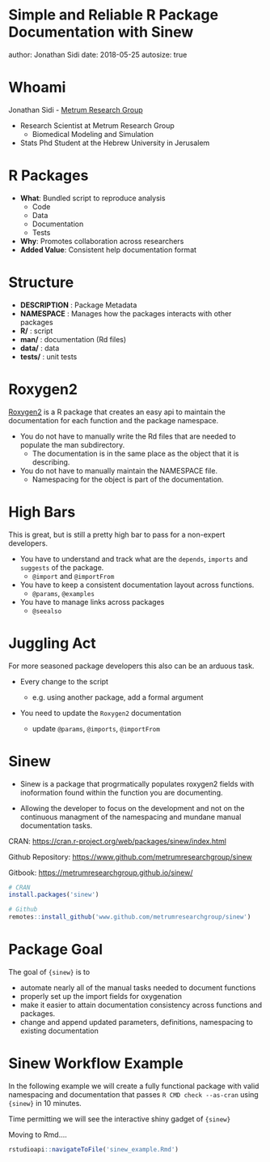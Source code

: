 Simple and Reliable R Package Documentation with Sinew
========================================================
author: Jonathan Sidi
date: 2018-05-25
autosize: true

Whoami
========================================================

Jonathan Sidi - [Metrum Research Group](http://metrumrg.com/)

- Research Scientist at Metrum Research Group
  - Biomedical Modeling and Simulation
- Stats Phd Student at the Hebrew University in Jerusalem

R Packages
========================================================

- **What**: Bundled script to reproduce analysis
  - Code
  - Data
  - Documentation
  - Tests
- **Why**: Promotes collaboration across researchers
- **Added Value**: Consistent help documentation format

Structure
========================================================

- **DESCRIPTION** : Package Metadata
- **NAMESPACE** : Manages how the packages interacts with other packages
- **R/** : script
- **man/** : documentation (Rd files)
- **data/** : data
- **tests/** : unit tests

Roxygen2
========================================================

[Roxygen2](https://github.com/klutometis/roxygen) is a R package that creates an easy api to maintain the documentation for each function and the package namespace. 

- You do not have to manually write the Rd files that are needed to populate the man subdirectory.
  - The documentation is in the same place as the object that it is describing.
- You do not have to manually maintain the NAMESPACE file.
  - Namespacing for the object is part of the documentation.
  
High Bars
========================================================

This is great, but is still a pretty high bar to pass for a non-expert developers.

- You have to understand and track what are the `depends`, `imports` and `suggests` of the package.
  - `@import` and  `@importFrom`
- You have to keep a consistent documentation layout across functions.
  - `@params`, `@examples`
- You have to manage links across packages
  - `@seealso`
  
Juggling Act
========================================================

For more seasoned package developers this also can be an arduous task.

- Every change to the script
  - e.g. using another package, add a formal argument

- You need to update the `Roxygen2` documentation
  - update `@params`, `@imports`, `@importFrom`

Sinew
========================================================

- Sinew is a package that progrmatically populates roxygen2 fields with inoformation found within the function you are documenting. 

- Allowing the developer to focus on the development and not on the continuous managment of the namespacing and mundane manual documentation tasks.

CRAN: https://cran.r-project.org/web/packages/sinew/index.html

Github Repository: https://www.github.com/metrumresearchgroup/sinew

Gitbook: https://metrumresearchgroup.github.io/sinew/

```r
# CRAN
install.packages('sinew')

# Github
remotes::install_github('www.github.com/metrumresearchgroup/sinew')
```

Package Goal
========================================================

The goal of `{sinew}` is to 
- automate nearly all of the manual tasks needed to document functions
- properly set up the import fields for oxygenation
- make it easier to attain documentation consistency across functions and packages.
- change and append updated parameters, definitions, namespacing to existing documentation

Sinew Workflow Example
========================================================

In the following example we will create a fully functional package with valid namespacing and documentation that passes `R CMD check --as-cran` using `{sinew}` in 10 minutes. 

Time permitting we will see the interactive shiny gadget of `{sinew}`

Moving to Rmd.... 

```r
rstudioapi::navigateToFile('sinew_example.Rmd') 
```
